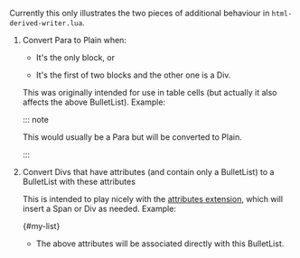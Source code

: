 Currently this only illustrates the two pieces of additional behaviour in
`html-derived-writer.lua`.

1.  Convert Para to Plain when:

    * It's the only block, or

    * It's the first of two blocks and the other one is a Div.

    This was originally intended for use in table cells (but actually it
    also affects the above BulletList). Example:

    ::: note

    This would usually be a Para but will be converted to Plain.

    :::

2.  Convert Divs that have attributes (and contain only a BulletList) to a
    BulletList with these attributes

    This is intended to play nicely with the [attributes extension], which will
    insert a Span or Div as needed. Example:

    {#my-list}
    * The above attributes will be associated directly with this BulletList.


[attributes extension]: https://pandoc.org/MANUAL.html#extension-attributes
